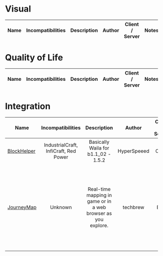 # Visual
| Name | Incompatibilities | Description | Author | Client / Server | Notes |
| --- | :---: | :---: | :---: | :---: | :---: |



# Quality of Life
| Name | Incompatibilities | Description | Author | Client / Server | Notes |
| --- | :---: | :---: | :---: | :---: | :---: |



# Integration 
| Name | Incompatibilities | Description | Author | Client / Server | Notes |
| --- | :---: | :---: | :---: | :---: | :---: |
| [BlockHelper](https://modrinth.com/plugin/block-helper) | IndustrialCraft, InfiCraft, Red Power | Basically Waila for b1.1_02 - 1.5.2 | HyperSpeeed | Client | N/A |
| [JourneyMap](https://www.curseforge.com/minecraft/mc-mods/journeymap) | Unknown | Real-time mapping in game or in a web browser as you explore. | techbrew | Both | [Has a dedicated server setup](https://teamjm.github.io/journeymap-docs/latest/server/basic-usage/) guide. An alternative for Xaero's for anybody who want more or something new. |